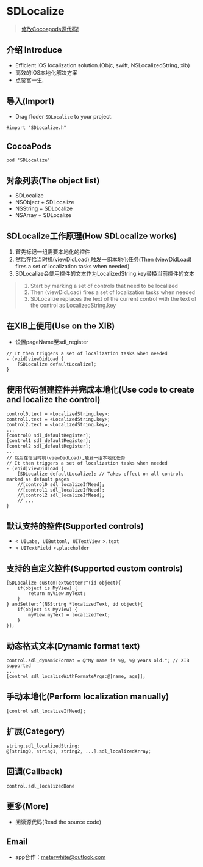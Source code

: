 # SDLocalize
> [修改Cocoapods源代码!](https://github.com/Meterwhite/ObjcHook4pod)
## 介绍 Introduce
* Efficient iOS localization solution.(Objc, swift, NSLocalizedString, xib)
* 高效的iOS本地化解决方案
* 点赞富一生.

## 导入(Import)
- Drag floder `SDLocalize` to your project.
```objc
#import "SDLocalize.h"
```
## CocoaPods
```
pod 'SDLocalize'
```

## 对象列表(The object list)
- SDLocalize
- NSObject + SDLocalize
- NSString + SDLocalize
- NSArray + SDLocalize

## SDLocalize工作原理(How SDLocalize works)
1. 首先标记一组需要本地化的控件
2. 然后在恰当时机(viewDidLoad),触发一组本地化任务(Then (viewDidLoad) fires a set of localization tasks when needed)
3. SDLocalize会使用控件的文本作为LocalizedString.key替换当前控件的文本
> 1. Start by marking a set of controls that need to be localized
> 2. Then (viewDidLoad) fires a set of localization tasks when needed
> 3. SDLocalize replaces the text of the current control with the text of the control as LocalizedString.key

## 在XIB上使用(Use on the XIB)
- 设置pageName至sdl_register
```objc
// It then triggers a set of localization tasks when needed
- (void)viewDidLoad {
    [SDLocalize defaultLocalize];
}
```
## 使用代码创建控件并完成本地化(Use code to create and localize the control)
```objc
control0.text = <LocalizedString.key>;
control1.text = <LocalizedString.key>;
control2.text = <LocalizedString.key>;
...
[control0 sdl_defaultRegister];
[control1 sdl_defaultRegister];
[control2 sdl_defaultRegister];
...
// 然后在恰当时机(viewDidLoad),触发一组本地化任务
// It then triggers a set of localization tasks when needed
- (void)viewDidLoad {
    [SDLocalize defaultLocalize]; // Takes effect on all controls marked as default pages
    //[control0 sdl_localizeIfNeed];
    //[control1 sdl_localizeIfNeed];
    //[control2 sdl_localizeIfNeed];
    // ...
}
```
## 默认支持的控件(Supported controls)
- `< UILabe, UIButtonl, UITextView >.text`
- `< UITextField >.placeholder`
## 支持的自定义控件(Supported custom controls)
```objc
[SDLocalize customTextGetter:^(id object){
    if(object is MyView) {
        return myView.myText;
    }
} andSetter:^(NSString *localizedText, id object){
    if(object is MyView) {
        myView.myText = localizedText;
    }
}];
```

## 动态格式文本(Dynamic format text)
```objc
control.sdl_dynamicFormat = @"My name is %@, %@ years old."; // XIB supported
...
[control sdl_localizeWithFormateArgs:@[name, age]];
```

## 手动本地化(Perform localization manually)
```objc
[control sdl_localizeIfNeed];
```

## 扩展(Category)
```objc
string.sdl_localizedString;
@[string0, string1, string2, ...].sdl_localizedArray;
```

## 回调(Callback)
```objc
control.sdl_localizedDone
```

## 更多(More)
- 阅读源代码(Read the source code)

## Email
- app合作：meterwhite@outlook.com

